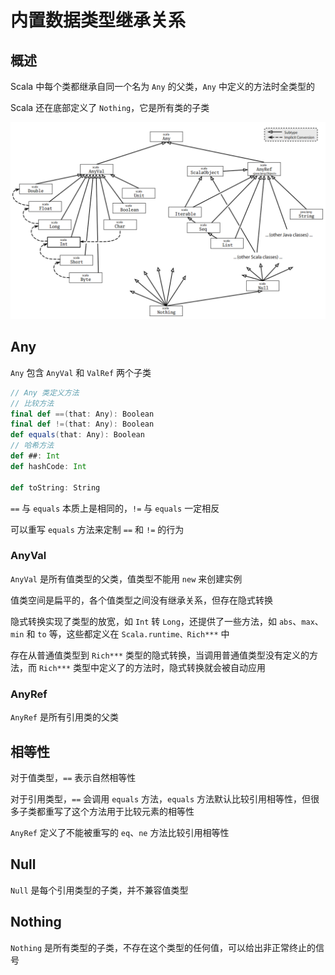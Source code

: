 # 内置数据类型继承关系

## 概述

Scala 中每个类都继承自同一个名为 `Any` 的父类，`Any` 中定义的方法时全类型的

Scala 还在底部定义了 `Nothing`，它是所有类的子类

![](../../../Picture/Languages/scala/01.png)

## Any

`Any` 包含 `AnyVal` 和 `ValRef` 两个子类

```scala
// Any 类定义方法
// 比较方法
final def ==(that: Any): Boolean
final def !=(that: Any): Boolean
def equals(that: Any): Boolean
// 哈希方法
def ##: Int
def hashCode: Int

def toString: String
```

`==` 与 `equals` 本质上是相同的，`!=` 与 `equals` 一定相反

可以重写 `equals` 方法来定制 `==` 和 `!=` 的行为

### AnyVal

`AnyVal` 是所有值类型的父类，值类型不能用 `new` 来创建实例

值类空间是扁平的，各个值类型之间没有继承关系，但存在隐式转换

隐式转换实现了类型的放宽，如 `Int` 转 `Long`，还提供了一些方法，如 `abs`、`max`、`min` 和 `to` 等，这些都定义在 `Scala.runtime、Rich***` 中

存在从普通值类型到 `Rich***` 类型的隐式转换，当调用普通值类型没有定义的方法，而 `Rich***` 类型中定义了的方法时，隐式转换就会被自动应用

### AnyRef

`AnyRef` 是所有引用类的父类

## 相等性

对于值类型，`==` 表示自然相等性

对于引用类型，`==` 会调用 `equals` 方法，`equals` 方法默认比较引用相等性，但很多子类都重写了这个方法用于比较元素的相等性

`AnyRef` 定义了不能被重写的 `eq`、`ne` 方法比较引用相等性

## Null

`Null` 是每个引用类型的子类，并不兼容值类型

## Nothing

`Nothing` 是所有类型的子类，不存在这个类型的任何值，可以给出非正常终止的信号